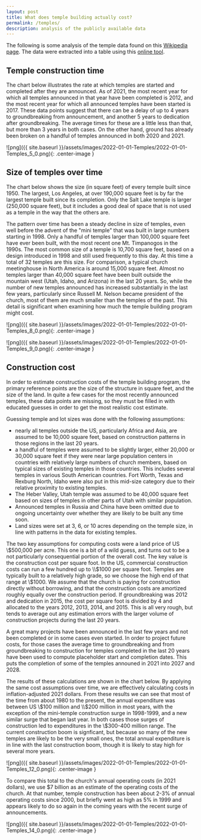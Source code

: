 ```yaml
---
layout: post
title: What does temple building actually cost?
permalink: /temples/
description: analysis of the publicly available data
---
```


The following is some analysis of the temple data found on this [Wikipedia page](https://en.wikipedia.org/wiki/Comparison_of_temples_of_The_Church_of_Jesus_Christ_of_Latter-day_Saints). The data were extracted into a table using this [online tool](https://wikitable2csv.ggor.de/).

## Temple construction time
The chart below illustrates the rate at which temples are started and completed after they are announced. As of 2021, the most recent year for which all temples announced in that year have been completed is 2012, and the most recent year for which all announced temples have been started is 2017. These data points suggest that there can be a delay of up to 4 years to groundbreaking from announcement, and another 5 years to dedication after groundbreaking. The average times for these are a little less than that, but more than 3 years in both cases. On the other hand, ground has already been broken on a handful of temples announced in both 2020 and 2021.

![png]({{ site.baseurl }}/assets/images/2022-01-01-Temples/2022-01-01-Temples_5_0.png){: .center-image }

## Size of temples over time
The chart below shows the size (in square feet) of every temple built since 1950. The largest, Los Angeles, at over 190,000 square feet is by far the largest temple built since its completion. Only the Salt Lake temple is larger (250,000 square feet), but it includes a good deal of space that is not used as a temple in the way that the others are.

The pattern over time has been a steady decline in size of temples, even well before the advent of the "mini temple" that was built in large numbers starting in 1998. Only a handful of temples larger than 100,000 square feet have ever been built, with the most recent one Mt. Timpanogos in the 1990s. The most common size of a temple is 10,700 square feet, based on a design introduced in 1998 and still used frequently to this day. At this time a total of 32 temples are this size. For comparison, a typical church meetinghouse in North America is around 15,000 square feet. Almost no temples larger than 40,000 square feet have been built outside the mountain west (Utah, Idaho, and Arizona) in the last 20 years. So, while the number of new temples announced has increased substantially in the last few years, particularly since Russell M. Nelson became president of the church, most of them are much smaller than the temples of the past. This detail is significant when examining how much the temple building program might cost.

![png]({{ site.baseurl }}/assets/images/2022-01-01-Temples/2022-01-01-Temples_8_0.png){: .center-image }

![png]({{ site.baseurl }}/assets/images/2022-01-01-Temples/2022-01-01-Temples_9_0.png){: .center-image }

## Construction cost
In order to estimate construction costs of the temple building program, the primary reference points are the size of the structure in square feet, and the size of the land. In quite a few cases for the most recently announced temples, these data points are missing, so they must be filled in with educated guesses in order to get the most realistic cost estimate.

Guessing temple and lot sizes was done with the following assumptions:
 - nearly all temples outside the US, particularly Africa and Asia, are assumed to be 10,000 square feet, based on construction patterns in those regions in the last 20 years.
 - a handful of temples were assumed to be slightly larger, either 20,000 or 30,000 square feet if they were near large population centers in countries with relatively large numbers of church members, based on typical sizes of existing temples in those countries. This includes several temples in various South American countries. Fort Worth, Texas and Rexburg North, Idaho were also put in this mid-size category due to their relative proximity to existing temples.
 - The Heber Valley, Utah temple was assumed to be 40,000 square feet based on sizes of temples in other parts of Utah with similar population.
 - Announced temples in Russia and China have been omitted due to ongoing uncertainty over whether they are likely to be built any time soon.
 - Land sizes were set at 3, 6, or 10 acres depending on the temple size, in line with patterns in the data for existing temples.

The two key assumptions for computing costs were a land price of US \\$500,000 per acre. This one is a bit of a wild guess, and turns out to be a not particularly consequential portion of the overall cost. The key value is the construction cost per square foot. In the US, commercial construction costs can run a few hundred up to \\$1000 per square foot. Temples are typically built to a relatively high grade, so we choose the high end of that range at \\$1000. We assume that the church is paying for construction directly without borrowing, and that the construction costs are amortized roughly equally over the construction period. If groundbreaking was 2012 and dedication in 2015, the cost per square foot is divided by 4 and allocated to the years 2012, 2013, 2014, and 2015. This is all very rough, but tends to average out any estimation errors with the larger volume of construction projects during the last 20 years.

A great many projects have been announced in the last few years and not been completed or in some cases even started. In order to project future costs, for those cases the average time to groundbreaking and from groundbreaking to construction for temples completed in the last 20 years have been used to compute placeholder start and completion dates. This puts the completion of some of the temples announed in 2021 into 2027 and 2028.

The results of these calculations are shown in the chart below. By applying the same cost assumptions over time, we are effectively calculating costs in inflation-adjusted 2021 dollars. From these results we can see that most of the time from about 1980 to the present, the annual expenditure was between US \\$100 million and \\$200 million in most years, with the exception of the mini-temple construction surge in 1998-1999, and a new similar surge that began last year. In both cases those surges of construction led to expenditures in the \\$300-400 million range. The current construction boom is signficant, but because so many of the new temples are likely to be the very small ones, the total annual expenditure is in line with the last construction boom, though it is likely to stay high for several more years.

![png]({{ site.baseurl }}/assets/images/2022-01-01-Temples/2022-01-01-Temples_12_0.png){: .center-image }

To compare this total to the church's annual operating costs (in 2021 dollars), we use $7 billion as an estimate of the operating costs of the church. At that number, temple construction has been about 2-3% of annual operating costs since 2000, but briefly went as high as 5% in 1999 and appears likely to do so again in the coming years with the recent surge of announcements.

![png]({{ site.baseurl }}/assets/images/2022-01-01-Temples/2022-01-01-Temples_14_0.png){: .center-image }
